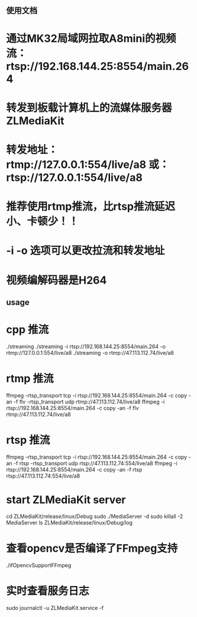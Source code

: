 ## 使用文档
# 通过MK32局域网拉取A8mini的视频流：rtsp://192.168.144.25:8554/main.264
# 转发到板载计算机上的流媒体服务器ZLMediaKit
# 转发地址：rtmp://127.0.0.1:554/live/a8  或： rtsp://127.0.0.1:554/live/a8
# 推荐使用rtmp推流，比rtsp推流延迟小、卡顿少！！
# -i -o 选项可以更改拉流和转发地址
# 视频编解码器是H264

## usage
# cpp 推流
./streaming
./streaming -i rtsp://192.168.144.25:8554/main.264 -o rtmp://127.0.0.1:554/live/a8
./streaming -o rtmp://47.113.112.74/live/a8
# rtmp 推流
ffmpeg -rtsp_transport tcp -i rtsp://192.168.144.25:8554/main.264 -c copy -an -f flv  -rtsp_transport udp rtmp://47.113.112.74/live/a8
ffmpeg  -i rtsp://192.168.144.25:8554/main.264 -c copy -an -f flv rtmp://47.113.112.74/live/a8
# rtsp 推流
ffmpeg -rtsp_transport tcp -i rtsp://192.168.144.25:8554/main.264 -c copy -an -f rtsp -rtsp_transport udp rtsp://47.113.112.74:554/live/a8
ffmpeg  -i rtsp://192.168.144.25:8554/main.264 -c copy -an -f rtsp  rtsp://47.113.112.74:554/live/a8

# start ZLMediaKit server
cd ZLMediaKit/release/linux/Debug
sudo ./MediaServer -d 
sudo killall -2 MediaServer
ls ZLMediaKit/release/linux/Debug/log

# 查看opencv是否编译了FFmpeg支持
./ifOpencvSupportFFmpeg

# 实时查看服务日志
sudo journalctl -u ZLMediaKit.service -f
